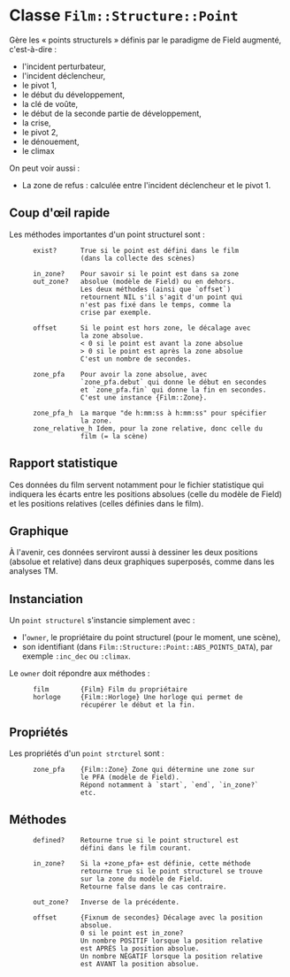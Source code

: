 # Classe `Film::Structure::Point`

Gère les « points structurels » définis par le paradigme de Field augmenté, c'est-à-dire :

* l'incident perturbateur,
* l'incident déclencheur,
* le pivot 1,
* le début du développement,
* la clé de voûte,
* le début de la seconde partie de développement,
* la crise,
* le pivot 2,
* le dénouement,
* le climax

On peut voir aussi :

* La zone de refus : calculée entre l'incident déclencheur et le pivot 1.

## Coup d'œil rapide

Les méthodes importantes d'un point structurel sont :

~~~
      exist?      True si le point est défini dans le film
                  (dans la collecte des scènes)

      in_zone?    Pour savoir si le point est dans sa zone
      out_zone?   absolue (modèle de Field) ou en dehors.
                  Les deux méthodes (ainsi que `offset`)
                  retournent NIL s'il s'agit d'un point qui
                  n'est pas fixé dans le temps, comme la
                  crise par exemple.

      offset      Si le point est hors zone, le décalage avec
                  la zone absolue.
                  < 0 si le point est avant la zone absolue
                  > 0 si le point est après la zone absolue
                  C'est un nombre de secondes.

      zone_pfa    Pour avoir la zone absolue, avec
                  `zone_pfa.debut` qui donne le début en secondes
                  et `zone_pfa.fin` qui donne la fin en secondes.
                  C'est une instance {Film::Zone}.

      zone_pfa_h  La marque "de h:mm:ss à h:mm:ss" pour spécifier
                  la zone.
      zone_relative_h Idem, pour la zone relative, donc celle du
                  film (= la scène)

~~~

## Rapport statistique

Ces données du film servent notamment pour le fichier statistique qui indiquera les écarts entre les positions absolues (celle du modèle de Field) et les positions relatives (celles définies dans le film).

## Graphique

À l'avenir, ces données serviront aussi à dessiner les deux positions (absolue et relative) dans deux graphiques superposés, comme dans les analyses TM.

## Instanciation

Un `point structurel` s'instancie simplement avec :

* l'`owner`, le propriétaire du point structurel (pour le moment, une scène),
* son identifiant (dans `Film::Structure::Point::ABS_POINTS_DATA`), par exemple `:inc_dec` ou `:climax`.

Le `owner` doit répondre aux méthodes :

~~~
      film        {Film} Film du propriétaire
      horloge     {Film::Horloge} Une horloge qui permet de
                  récupérer le début et la fin.
~~~

## Propriétés

Les propriétés d'un `point strcturel` sont :

~~~
      zone_pfa    {Film::Zone} Zone qui détermine une zone sur
                  le PFA (modèle de Field).
                  Répond notamment à `start`, `end`, `in_zone?`
                  etc.
~~~

## Méthodes

~~~
      defined?    Retourne true si le point structurel est
                  défini dans le film courant.

      in_zone?    Si la +zone_pfa+ est définie, cette méthode
                  retourne true si le point structurel se trouve
                  sur la zone du modèle de Field.
                  Retourne false dans le cas contraire.

      out_zone?   Inverse de la précédente.

      offset      {Fixnum de secondes} Décalage avec la position
                  absolue.
                  0 si le point est in_zone?
                  Un nombre POSITIF lorsque la position relative
                  est APRÈS la position absolue.
                  Un nombre NÉGATIF lorsque la position relative
                  est AVANT la position absolue.
~~~
